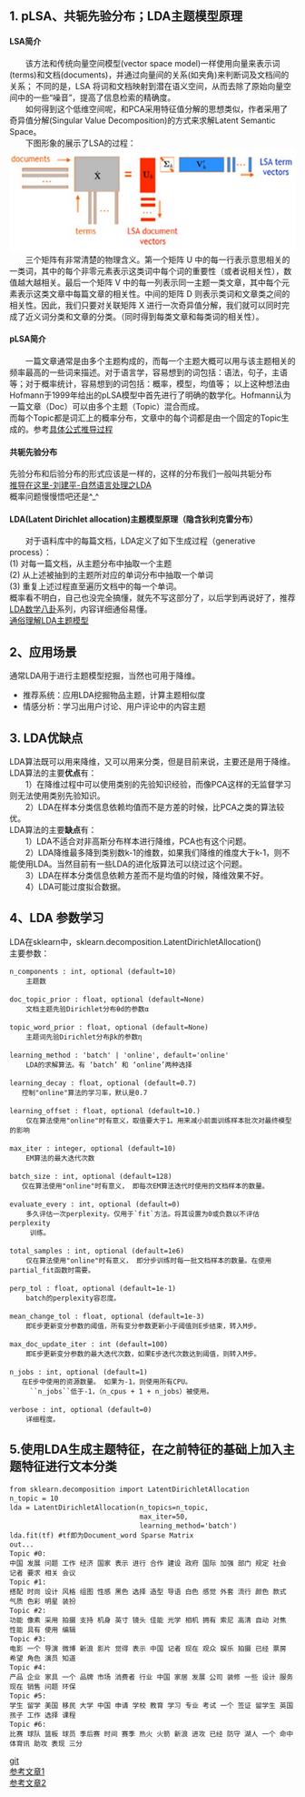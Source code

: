 ## 1. pLSA、共轭先验分布；LDA主题模型原理  
#### LSA简介  
&emsp;&emsp;该方法和传统向量空间模型(vector space model)一样使用向量来表示词(terms)和文档(documents)，并通过向量间的关系(如夹角)来判断词及文档间的关系；
不同的是，LSA 将词和文档映射到潜在语义空间，从而去除了原始向量空间中的一些“噪音”，提高了信息检索的精确度。    
&emsp;&emsp;如何得到这个低维空间呢，和PCA采用特征值分解的思想类似，作者采用了奇异值分解(Singular Value Decomposition)的方式来求解Latent Semantic Space。    
&emsp;&emsp;下图形象的展示了LSA的过程：   
![LSA](./LSA.jpg)  
&emsp;&emsp;三个矩阵有非常清楚的物理含义。第一个矩阵 U 中的每一行表示意思相关的一类词，其中的每个非零元素表示这类词中每个词的重要性（或者说相关性），数值越大越相关。最后一个矩阵 V 中的每一列表示同一主题一类文章，其中每个元素表示这类文章中每篇文章的相关性。中间的矩阵 D 则表示类词和文章类之间的相关性。因此，我们只要对关联矩阵 X 进行一次奇异值分解，我们就可以同时完成了近义词分类和文章的分类。（同时得到每类文章和每类词的相关性）。    
#### pLSA简介
&emsp;&emsp;一篇文章通常是由多个主题构成的，而每一个主题大概可以用与该主题相关的频率最高的一些词来描述。对于语言学，容易想到的词包括：语法，句子，主语等；对于概率统计，容易想到的词包括：概率，模型，均值等；
以上这种想法由Hofmann于1999年给出的pLSA模型中首先进行了明确的数学化。Hofmann认为一篇文章（Doc）可以由多个主题（Topic）混合而成。       
而每个Topic都是词汇上的概率分布，文章中的每个词都是由一个固定的Topic生成的。参考[具体公式推导过程](http://www.cnblogs.com/bentuwuying/p/6219970.html)    
#### 共轭先验分布    
先验分布和后验分布的形式应该是一样的，这样的分布我们一般叫共轭分布  
[推导在这里-刘建平-自然语言处理之LDA](https://www.cnblogs.com/pinard/p/6831308.html)   
概率问题慢慢悟吧还是^_^        
#### LDA(Latent Dirichlet allocation)主题模型原理（隐含狄利克雷分布）    

&emsp;&emsp;对于语料库中的每篇文档，LDA定义了如下生成过程（generative process）：   
(1) 对每一篇文档，从主题分布中抽取一个主题    
(2) 从上述被抽到的主题所对应的单词分布中抽取一个单词    
(3) 重复上述过程直至遍历文档中的每一个单词。    
概率看不明白，自己也没完全搞懂，就先不写这部分了，以后学到再说好了，推荐[LDA数学八卦](http://www.52nlp.cn/lda-math-汇总-lda数学八卦)系列，内容详细通俗易懂。   
[通俗理解LDA主题模型](https://cloud.tencent.com/developer/article/1058777)    
## 2、应用场景   
通常LDA用于进行主题模型挖掘，当然也可用于降维。    
* 推荐系统：应用LDA挖掘物品主题，计算主题相似度    
* 情感分析：学习出用户讨论、用户评论中的内容主题   
## 3. LDA优缺点   
LDA算法既可以用来降维，又可以用来分类，但是目前来说，主要还是用于降维。  
LDA算法的主要**优点**有：   
&emsp;&emsp;1）在降维过程中可以使用类别的先验知识经验，而像PCA这样的无监督学习则无法使用类别先验知识。   
&emsp;&emsp;2）LDA在样本分类信息依赖均值而不是方差的时候，比PCA之类的算法较优。   
LDA算法的主要**缺点**有：   
&emsp;&emsp;1）LDA不适合对非高斯分布样本进行降维，PCA也有这个问题。   
&emsp;&emsp;2）LDA降维最多降到类别数k-1的维数，如果我们降维的维度大于k-1，则不能使用LDA。当然目前有一些LDA的进化版算法可以绕过这个问题。   
&emsp;&emsp;3）LDA在样本分类信息依赖方差而不是均值的时候，降维效果不好。   
&emsp;&emsp;4）LDA可能过度拟合数据。    
## 4、LDA 参数学习   
LDA在sklearn中，sklearn.decomposition.LatentDirichletAllocation()   
主要参数：   
```
n_components : int, optional (default=10)
    主题数

doc_topic_prior : float, optional (default=None)
    文档主题先验Dirichlet分布θd的参数α

topic_word_prior : float, optional (default=None)
    主题词先验Dirichlet分布βk的参数η

learning_method : 'batch' | 'online', default='online'
    LDA的求解算法。有 ‘batch’ 和 ‘online’两种选择

learning_decay : float, optional (default=0.7)
   控制"online"算法的学习率，默认是0.7

learning_offset : float, optional (default=10.)
    仅在算法使用"online"时有意义，取值要大于1。用来减小前面训练样本批次对最终模型的影响
    
max_iter : integer, optional (default=10)
    EM算法的最大迭代次数

batch_size : int, optional (default=128)
   仅在算法使用"online"时有意义， 即每次EM算法迭代时使用的文档样本的数量。

evaluate_every : int, optional (default=0)
    多久评估一次perplexity。仅用于`fit`方法。将其设置为0或负数以不评估perplexity
     训练。
     
total_samples : int, optional (default=1e6)
    仅在算法使用"online"时有意义， 即分步训练时每一批文档样本的数量。在使用partial_fit函数时需要。

perp_tol : float, optional (default=1e-1)
    batch的perplexity容忍度。

mean_change_tol : float, optional (default=1e-3)
    即E步更新变分参数的阈值，所有变分参数更新小于阈值则E步结束，转入M步。

max_doc_update_iter : int (default=100)
    即E步更新变分参数的最大迭代次数，如果E步迭代次数达到阈值，则转入M步。

n_jobs : int, optional (default=1)
   在E步中使用的资源数量。 如果为-1，则使用所有CPU。
     ``n_jobs``低于-1，（n_cpus + 1 + n_jobs）被使用。

verbose : int, optional (default=0)
    详细程度。
```
## 5.使用LDA生成主题特征，在之前特征的基础上加入主题特征进行文本分类   
```
from sklearn.decomposition import LatentDirichletAllocation
n_topic = 10
lda = LatentDirichletAllocation(n_topics=n_topic, 
                                max_iter=50,
                                learning_method='batch')
lda.fit(tf) #tf即为Document_word Sparse Matrix     
out...
Topic #0:
中国 发展 问题 工作 经济 国家 表示 进行 合作 建设 政府 国际 加强 部门 规定 社会 记者 要求 相关 会议
Topic #1:
搭配 时尚 设计 风格 组图 性感 黑色 选择 造型 导语 白色 感觉 外套 流行 颜色 款式 气质 色彩 明星 装扮
Topic #2:
功能 像素 采用 拍摄 支持 机身 英寸 镜头 佳能 光学 相机 拥有 索尼 高清 自动 对焦 性能 具有 使用 编辑
Topic #3:
电影 一个 导演 微博 新浪 影片 觉得 表示 中国 记者 现在 观众 娱乐 拍摄 已经 票房 希望 角色 演员 知道
Topic #4:
产品 企业 家具 一个 品牌 市场 消费者 行业 中国 家居 发展 公司 装修 一些 设计 服务 现在 销售 问题 环保
Topic #5:
学生 留学 美国 移民 大学 中国 申请 学校 教育 学习 专业 考试 一个 签证 留学生 英国 孩子 工作 选择 课程
Topic #6:
比赛 球队 篮板 球员 季后赛 时间 赛季 热火 火箭 新浪 进攻 已经 防守 湖人 一个 命中 体育讯 助攻 表现 三分
``` 
[git]()  
[参考文章1](https://blog.csdn.net/TiffanyRabbit/article/details/76445909)   
[参考文章2](https://blog.csdn.net/chen_yiwei/article/details/88370526)
